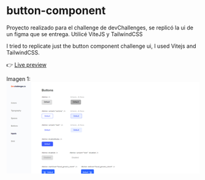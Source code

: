 # button-component
Proyecto realizado para el challenge de devChallenges, se replicó la ui de un figma que se entrega. Utilicé ViteJS y TailwindCSS

I tried to replicate just the button component challenge ui, I used Vitejs and TailwindCSS.

:point_right: [Live preview](https://button-component-beta.vercel.app/)

Imagen 1:
![screenShot01](images/button.png)
